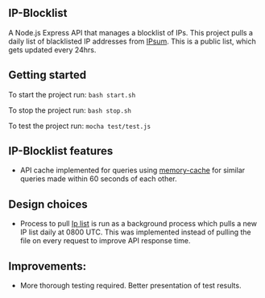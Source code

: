 ## IP-Blocklist
A Node.js Express API that manages a blocklist of IPs. This project pulls a daily list of blacklisted IP addresses from [IPsum](https://github.com/stamparm/ipsum). This is a public list, which gets updated every 24hrs.

## Getting started

To start the project run:
`bash start.sh`

To stop the project run:
`bash stop.sh`

To test the project run:
`mocha test/test.js`


## IP-Blocklist features

- API cache implemented for queries using [memory-cache](https://www.npmjs.com/package/memory-cache) for similar queries made within 60 seconds of each other.

## Design choices

- Process to pull [Ip list](https://github.com/stamparm/ipsum) is run as a background process which pulls a new IP list daily at 0800 UTC. This was implemented instead of pulling the file on every request to improve API response time.

## Improvements:

- More thorough testing required. Better presentation of test results.
